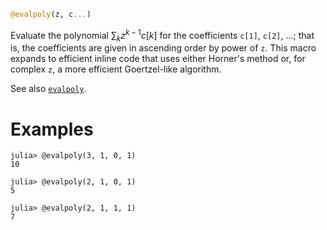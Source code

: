 ```julia
@evalpoly(z, c...)
```

Evaluate the polynomial $\sum_k z^{k-1} c[k]$ for the coefficients `c[1]`, `c[2]`, ...; that is, the coefficients are given in ascending order by power of `z`.  This macro expands to efficient inline code that uses either Horner's method or, for complex `z`, a more efficient Goertzel-like algorithm.

See also [`evalpoly`](@ref).

# Examples

```jldoctest
julia> @evalpoly(3, 1, 0, 1)
10

julia> @evalpoly(2, 1, 0, 1)
5

julia> @evalpoly(2, 1, 1, 1)
7
```
